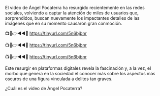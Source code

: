 El video de Ángel Pocaterra ha resurgido recientemente en las redes sociales, volviendo a captar la atención de miles de usuarios que, sorprendidos, buscan nuevamente los impactantes detalles de las imágenes que en su momento causaron gran conmoción.

📺📱👉◄◄🔴  https://tinyurl.com/5n6bjbnr

📺📱👉◄◄🔴  https://tinyurl.com/5n6bjbnr

📺📱👉◄◄🔴  https://tinyurl.com/5n6bjbnr


Este resurgir en plataformas digitales revela la fascinación y, a la vez, el morbo que genera en la sociedad el conocer más sobre los aspectos más oscuros de una figura vinculada a delitos tan graves.

¿Cuál es el video de Ángel Pocaterra?
